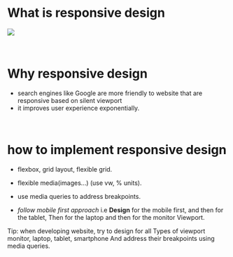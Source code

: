 # What is responsive design
<a href="#"><img src="images/Responsive_design.png"></a>

</br>

# Why responsive design
- search engines like Google are more friendly to website that are responsive based on silent viewport
- it improves user experience exponentially.

</br>

# how to implement responsive design
- flexbox, grid layout, flexible grid.
- flexible media(images...) (use vw, % units). 
- use media queries to address breakpoints.

- *follow mobile first approach* i.e **Design** for
 the mobile first, and then for the tablet,
 Then for the laptop and then for the monitor 
 Viewport.

Tip: when developing website, try to design for all 
Types of viewport monitor, laptop, tablet, smartphone
And address their breakpoints using media queries.
